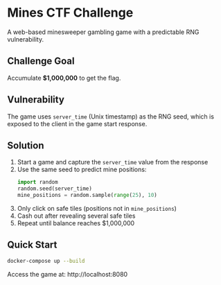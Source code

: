 # Mines CTF Challenge

A web-based minesweeper gambling game with a predictable RNG vulnerability.

## Challenge Goal

Accumulate **$1,000,000** to get the flag.

## Vulnerability

The game uses `server_time` (Unix timestamp) as the RNG seed, which is exposed to the client in the game start response.

## Solution

1. Start a game and capture the `server_time` value from the response
2. Use the same seed to predict mine positions:
   ```python
   import random
   random.seed(server_time)
   mine_positions = random.sample(range(25), 10)
   ```
3. Only click on safe tiles (positions not in `mine_positions`)
4. Cash out after revealing several safe tiles
5. Repeat until balance reaches $1,000,000

## Quick Start

```bash
docker-compose up --build
```

Access the game at: http://localhost:8080
